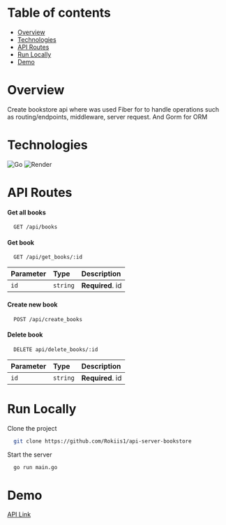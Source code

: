 # Table of contents

- [Overview](#overview)
- [Technologies](#technologies)
- [API Routes](#api-routes)
- [Run Locally](#run-locally)
- [Demo](#demo)

# Overview

Create bookstore api where was used Fiber for to handle operations such as routing/endpoints, middleware, server request. And Gorm for ORM

# Technologies

![Go](https://img.shields.io/badge/go-%2300ADD8.svg?style=for-the-badge&logo=go&logoColor=white)
![Render](https://img.shields.io/badge/Render-%46E3B7.svg?style=for-the-badge&logo=render&logoColor=white)


# API Routes

#### Get all books

```http
  GET /api/books
```

#### Get book

```http
  GET /api/get_books/:id
```

| Parameter | Type     | Description                       |
| :-------- | :------- | :-------------------------------- |
| `id`| `string`| **Required**. id |

#### Create new book

```http
  POST /api/create_books
```
#### Delete book

```http
  DELETE api/delete_books/:id
```

| Parameter | Type     | Description                |
| :-------- | :------- | :------------------------- |
| `id` | `string` | **Required**. id |


# Run Locally

Clone the project

```bash
  git clone https://github.com/Rokiis1/api-server-bookstore
```

Start the server

```bash
  go run main.go
```

# Demo

[API Link](https://api-server-bookstore.onrender.com)

